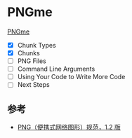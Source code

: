 # PNGme

[PNGme](https://jrdngr.github.io/pngme_book/introduction.html)

- [x] Chunk Types
- [x] Chunks
- [ ] PNG Files
- [ ] Command Line Arguments
- [ ] Using Your Code to Write More Code
- [ ] Next Steps

## 参考

- [PNG（便携式网络图形）规范，1.2 版](http://www.libpng.org/pub/png/spec/1.2/PNG-Contents.html)
